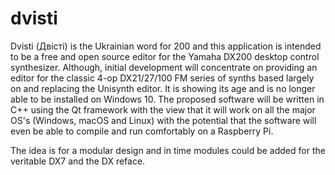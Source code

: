 # dvisti
Dvisti (Двісті) is the Ukrainian word for 200 and this application is intended to be a free and open source editor for the Yamaha DX200 desktop control synthesizer. Although, initial development will concentrate on providing an editor for the classic 4-op DX21/27/100 FM series of synths based largely on and replacing the Unisynth editor. It is showing its age and is no longer able to be installed on Windows 10. The proposed software will be written in C++ using the Qt framework with the view that it will work on all the major OS's (Windows, macOS and Linux) with the potential that the software will even be able to compile and run comfortably on a Raspberry Pi. 

The idea is for a modular design and in time modules could be added for the veritable DX7 and the DX reface. 
